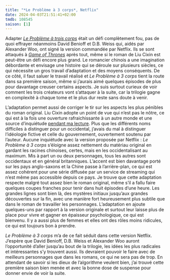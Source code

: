 ```yaml
---
title: "*Le Problème à 3 corps*, Netflix"
date: 2024-04-03T21:51:41+02:00
tmdb: 108545 
saison: [1]
---
```


Adapter [*Le Problème à trois corps*](https://voiretmanger.fr/probleme-trois-corps-liu/) était un défi complètement fou, pas de quoi effrayer néanmoins David Benioff et D.B. Weiss qui, aidés par Alexander Woo, ont signé la version commandée par Netflix. Ils se sont attaqués à [*Game of Thrones*](https://voiretmanger.fr/game-of-thrones-weiss-benioff-hbo/) après tout, même si le roman de Liu Cixin est peut-être un défi encore plus grand. Le romancier chinois a une imagination débordante et envisage une histoire qui se déroule sur plusieurs siècles, ce qui nécessite un gros travail d’adaptation et des moyens conséquents. De ce côté, il faut saluer le travail réalisé et *Le Problème à 3 corps* tient la route dans sa première saison, même si j’aurais aimé quelques épisodes de plus pour davantage creuser certains aspects. Je suis surtout curieux de voir comment les trois créateurs vont s’attaquer à la suite, car la trilogie gagne en complexité à chaque tome et le plus dur reste sans doute à venir.

L’adaptation permet aussi de corriger le tir sur les aspects les plus pénibles du roman original. Liu Cixin adopte un point de vue qui n’est pas le nôtre, ce qui est à la fois une ouverture rafraichissante à un autre monde et une source d’inquiétude [pendant ma lecture](https://voiretmanger.fr/probleme-trois-corps-liu/). Plus que les différents noms difficiles à distinguer pour un occidental, j’avais du mal à distinguer l’idéologie fictive et celle du gouvernement, ouvertement soutenu par l’auteur. Aucune inquiétude avec la version proposée par Netflix : *Le Problème à 3 corps* s’éloigne assez nettement du matériau original en gardant les racines chinoises, certes, mais en les occidentalisant au maximum. Mis à part un ou deux personnages, tous les autres sont occidentaux et en général britanniques. L’accent est bien davantage porté sur les pays anglo-saxons et la Chine passe à l’arrière-plan, ce qui est assez cohérent pour une série diffusée par un service de streaming qui n’est même pas accessible depuis ce pays. Je trouve que cette adaptation respecte malgré tout assez bien le roman original, même s’il a fallu faire quelques coupes franches pour tenir dans huit épisodes d’une heure. Les grandes lignes sont bien là, des mystères initiaux jusqu’aux grandes découvertes sur la fin, avec une manière fort heureusement plus subtile que dans le roman de travailler les personnages. L’adaptation en ajoute quelques-uns par rapport à la version originale et surtout leur laisse plus de place pour vivre et gagner en épaisseur psychologique, ce qui est bienvenu. Il y a aussi plus de femmes et elles ont des rôles moins ridicules, ce qui est toujours bon à prendre.

*Le Problème à 3 corps* m’a de ce fait séduit dans cette version Netflix. J’espère que David Benioff, D.B. Weiss et Alexander Woo auront l’opportunité d’aller jusqu’au bout de la trilogie, les idées les plus radicales et intéressantes s’y trouvent aussi. Ils devraient pouvoir le faire avec de meilleurs personnages que dans les romans, ce qui ne sera pas de trop. En attendant de savoir si les dieux de l’algorithme veulent bien, j’ai trouvé cette première saison bien menée et avec la bonne dose de suspense pour donner envie de voir la suite. 